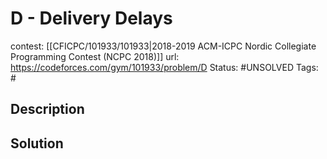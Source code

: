 # D - Delivery Delays

contest: [[CFICPC/101933/101933|2018-2019 ACM-ICPC Nordic Collegiate Programming Contest (NCPC 2018)]]
url: https://codeforces.com/gym/101933/problem/D
Status: #UNSOLVED
Tags: #

## Description

## Solution

